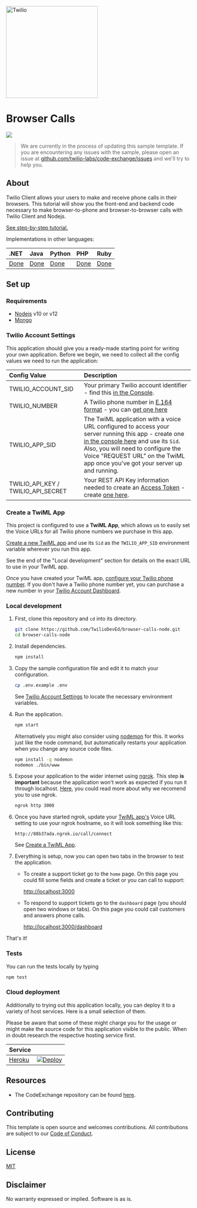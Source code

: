 <a href="https://www.twilio.com">
  <img src="https://static0.twilio.com/marketing/bundles/marketing/img/logos/wordmark-red.svg" alt="Twilio" width="250" />
</a>

# Browser Calls

![](https://github.com/TwilioDevEd/browser-calls-node/workflows/Node.js/badge.svg)

> We are currently in the process of updating this sample template. If you are encountering any issues with the sample, please open an issue at [github.com/twilio-labs/code-exchange/issues](https://github.com/twilio-labs/code-exchange/issues) and we'll try to help you.

## About

Twilio Client allows your users to make and receive phone calls in their browsers. This tutorial will show you the front-end and backend code necessary to make browser-to-phone and browser-to-browser calls with Twilio Client and Nodejs.

[See step-by-step tutorial.](https://www.twilio.com/docs/tutorials/walkthrough/browser-calls/node/express)

Implementations in other languages:

| .NET | Java | Python | PHP | Ruby |
| :--- | :--- | :----- | :-- | :--- |
| [Done](https://github.com/TwilioDevEd/browser-calls-csharp) | [Done](https://github.com/TwilioDevEd/browser-calls-spark)  | [Done](https://github.com/TwilioDevEd/browser-calls-django)  | [Done](https://github.com/TwilioDevEd/browser-calls-laravel) | [Done](https://github.com/TwilioDevEd/browser-calls-rails)  |

## Set up

### Requirements

- [Nodejs](https://nodejs.org/) v10 or v12
- [Mongo](https://docs.mongodb.com/manual/installation/)

### Twilio Account Settings

This application should give you a ready-made starting point for writing your own application.
Before we begin, we need to collect all the config values we need to run the application:

| Config Value | Description            |
| :----------- | :----------------------|
| TWILIO_ACCOUNT_SID  | Your primary Twilio account identifier - find this [in the Console](https://www.twilio.com/console).|
| TWILIO_NUMBER | A Twilio phone number in [E.164 format](https://en.wikipedia.org/wiki/E.164) - you can [get one here](https://www.twilio.com/console/phone-numbers/incoming) |
| TWILIO_APP_SID | The TwiML application with a voice URL configured to access your server running this app - create one [in the console here](https://www.twilio.com/console/voice/twiml/apps) and use its `Sid`. Also, you will need to configure the Voice "REQUEST URL" on the TwiML app once you've got your server up and running. |
| TWILIO_API_KEY / TWILIO_API_SECRET | Your REST API Key information needed to create an [Access Token](https://www.twilio.com/docs/iam/access-tokens) - create [one here](https://www.twilio.com/console/project/api-keys). |

### Create a TwiML App

This project is configured to use a **TwiML App**, which allows us to easily set the Voice URLs for all Twilio phone numbers we purchase in this app.

[Create a new TwiML app](https://www.twilio.com/console/voice/twiml/apps) and use its `Sid` as the `TWILIO_APP_SID` environment variable wherever you run this app.

See the end of the "Local development" section for details on the exact URL to use in your TwiML app.

Once you have created your TwiML app, [configure your Twilio phone number](https://support.twilio.com/hc/en-us/articles/223180928-How-Do-I-Create-a-TwiML-App-). If you don't have a Twilio phone number yet, you can purchase a new number in your [Twilio Account Dashboard](https://www.twilio.com/console/phone-numbers/search). 

### Local development

1. First, clone this repository and `cd` into its directory.

   ```bash
   git clone https://github.com/TwilioDevEd/browser-calls-node.git
   cd browser-calls-node
   ```

2. Install dependencies.

   ```bash
   npm install
   ```

3. Copy the sample configuration file and edit it to match your configuration.

   ```bash
   cp .env.example .env
   ```

   See [Twilio Account Settings](#twilio-account-settings) to locate the necessary environment variables.

4. Run the application.

   ```bash
   npm start
   ```

   Alternatively you might also consider using [nodemon](https://github.com/remy/nodemon) for this. It works just like
   the node command, but automatically restarts your application when you change any source code files.

   ```bash
   npm install -g nodemon
   nodemon ./bin/www
   ```

5. Expose your application to the wider internet using [ngrok](http://ngrok.com). This step
   **is important** because the application won't work as expected if you run it through
   localhost. [Here](https://www.twilio.com/blog/2015/09/6-awesome-reasons-to-use-ngrok-when-testing-webhooks.html), you could read more about why we recomend you to use ngrok.

   ```bash
   ngrok http 3000
   ```

6. Once you have started ngrok, update your [TwiML app's](#create-a-twiml-app) Voice URL setting to use
   your ngrok hostname, so it will look something like this: 
   
   ```
   http://88b37ada.ngrok.io/call/connect
   ```
   
   See [Create a TwiML App](#create-a-twiml-App).

7. Everything is setup, now you can open two tabs in the browser to test the application.

   - To create a support ticket go to the `home` page. On this page you could fill some fields and create a ticket or you can call to support:

       [http://localhost:3000](http://localhost:3000)

   - To respond to support tickets go to the `dashboard` page (you should open two windows or tabs). On this page you could call customers and answers phone calls.

       [http://localhost:3000/dashboard](http://localhost:3000/dashboard)

That's it!

### Tests

You can run the tests locally by typing

```bash
npm test
```

### Cloud deployment

Additionally to trying out this application locally, you can deploy it to a variety of host services. Here is a small selection of them.

Please be aware that some of these might charge you for the usage or might make the source code for this application visible to the public. When in doubt research the respective hosting service first.

| Service                           |                                                                                                                                                                                                                           |
| :-------------------------------- | :------------------------------------------------------------------------------------------------------------------------------------------------------------------------------------------------------------------------ |
| [Heroku](https://www.heroku.com/) | [![Deploy](https://www.herokucdn.com/deploy/button.svg)](https://heroku.com/deploy)                                                                                                                                       |

## Resources

- The CodeExchange repository can be found [here](https://github.com/twilio-labs/code-exchange/).

## Contributing

This template is open source and welcomes contributions. All contributions are subject to our [Code of Conduct](https://github.com/twilio-labs/.github/blob/master/CODE_OF_CONDUCT.md).

## License

[MIT](http://www.opensource.org/licenses/mit-license.html)

## Disclaimer

No warranty expressed or implied. Software is as is.

[twilio]: https://www.twilio.com
